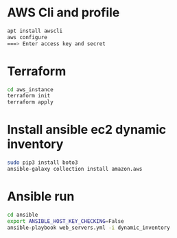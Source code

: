 # AWS Cli and profile
```bash
apt install awscli
aws configure
===> Enter access key and secret
```

# Terraform 
```bash
cd aws_instance
terraform init
terraform apply
```

# Install ansible ec2 dynamic inventory
```bash
sudo pip3 install boto3
ansible-galaxy collection install amazon.aws
```

# Ansible run
```bash
cd ansible
export ANSIBLE_HOST_KEY_CHECKING=False
ansible-playbook web_servers.yml -i dynamic_inventory
```